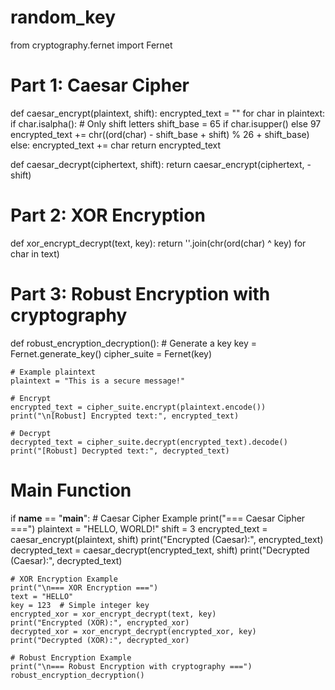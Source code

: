 # random_key
from cryptography.fernet import Fernet

# Part 1: Caesar Cipher
def caesar_encrypt(plaintext, shift):
    encrypted_text = ""
    for char in plaintext:
        if char.isalpha():  # Only shift letters
            shift_base = 65 if char.isupper() else 97
            encrypted_text += chr((ord(char) - shift_base + shift) % 26 + shift_base)
        else:
            encrypted_text += char
    return encrypted_text

def caesar_decrypt(ciphertext, shift):
    return caesar_encrypt(ciphertext, -shift)

# Part 2: XOR Encryption
def xor_encrypt_decrypt(text, key):
    return ''.join(chr(ord(char) ^ key) for char in text)

# Part 3: Robust Encryption with cryptography
def robust_encryption_decryption():
    # Generate a key
    key = Fernet.generate_key()
    cipher_suite = Fernet(key)

    # Example plaintext
    plaintext = "This is a secure message!"

    # Encrypt
    encrypted_text = cipher_suite.encrypt(plaintext.encode())
    print("\n[Robust] Encrypted text:", encrypted_text)

    # Decrypt
    decrypted_text = cipher_suite.decrypt(encrypted_text).decode()
    print("[Robust] Decrypted text:", decrypted_text)

# Main Function
if __name__ == "__main__":
    # Caesar Cipher Example
    print("=== Caesar Cipher ===")
    plaintext = "HELLO, WORLD!"
    shift = 3
    encrypted_text = caesar_encrypt(plaintext, shift)
    print("Encrypted (Caesar):", encrypted_text)
    decrypted_text = caesar_decrypt(encrypted_text, shift)
    print("Decrypted (Caesar):", decrypted_text)

    # XOR Encryption Example
    print("\n=== XOR Encryption ===")
    text = "HELLO"
    key = 123  # Simple integer key
    encrypted_xor = xor_encrypt_decrypt(text, key)
    print("Encrypted (XOR):", encrypted_xor)
    decrypted_xor = xor_encrypt_decrypt(encrypted_xor, key)
    print("Decrypted (XOR):", decrypted_xor)

    # Robust Encryption Example
    print("\n=== Robust Encryption with cryptography ===")
    robust_encryption_decryption()
